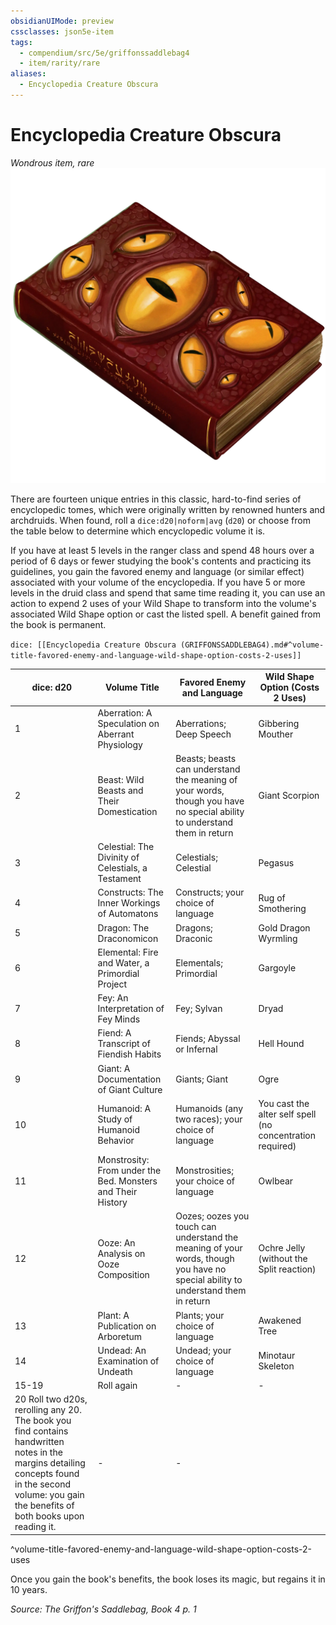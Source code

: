 ```yaml
---
obsidianUIMode: preview
cssclasses: json5e-item
tags:
  - compendium/src/5e/griffonssaddlebag4
  - item/rarity/rare
aliases:
  - Encyclopedia Creature Obscura
---
```

# Encyclopedia Creature Obscura
*Wondrous item, rare*  
![](https://raw.githubusercontent.com/TheGiddyLimit/homebrew-img/main/img/GriffonsSaddlebag4/Items/Encyclopedia-Creature-Obscura.webp#right)  


There are fourteen unique entries in this classic, hard-to-find series of encyclopedic tomes, which were originally written by renowned hunters and archdruids. When found, roll a `dice:d20|noform|avg` (`d20`) or choose from the table below to determine which encyclopedic volume it is.

If you have at least 5 levels in the ranger class and spend 48 hours over a period of 6 days or fewer studying the book's contents and practicing its guidelines, you gain the favored enemy and language (or similar effect) associated with your volume of the encyclopedia. If you have 5 or more levels in the druid class and spend that same time reading it, you can use an action to expend 2 uses of your Wild Shape to transform into the volume's associated Wild Shape option or cast the listed spell. A benefit gained from the book is permanent.

`dice: [[Encyclopedia Creature Obscura (GRIFFONSSADDLEBAG4).md#^volume-title-favored-enemy-and-language-wild-shape-option-costs-2-uses]]`

| dice: d20 | Volume Title | Favored Enemy and Language | Wild Shape Option (Costs 2 Uses) |
|-----------|--------------|----------------------------|----------------------------------|
| 1 | Aberration: A Speculation on Aberrant Physiology | Aberrations; Deep Speech | Gibbering Mouther |
| 2 | Beast: Wild Beasts and Their Domestication | Beasts; beasts can understand the meaning of your words, though you have no special ability to understand them in return | Giant Scorpion |
| 3 | Celestial: The Divinity of Celestials, a Testament | Celestials; Celestial | Pegasus |
| 4 | Constructs: The Inner Workings of Automatons | Constructs; your choice of language | Rug of Smothering |
| 5 | Dragon: The Draconomicon | Dragons; Draconic | Gold Dragon Wyrmling |
| 6 | Elemental: Fire and Water, a Primordial Project | Elementals; Primordial | Gargoyle |
| 7 | Fey: An Interpretation of Fey Minds | Fey; Sylvan | Dryad |
| 8 | Fiend: A Transcript of Fiendish Habits | Fiends; Abyssal or Infernal | Hell Hound |
| 9 | Giant: A Documentation of Giant Culture | Giants; Giant | Ogre |
| 10 | Humanoid: A Study of Humanoid Behavior | Humanoids (any two races); your choice of language | You cast the alter self spell (no concentration required) |
| 11 | Monstrosity: From under the Bed. Monsters and Their History | Monstrosities; your choice of language | Owlbear |
| 12 | Ooze: An Analysis on Ooze Composition | Oozes; oozes you touch can understand the meaning of your words, though you have no special ability to understand them in return | Ochre Jelly (without the Split reaction) |
| 13 | Plant: A Publication on Arboretum | Plants; your choice of language | Awakened Tree |
| 14 | Undead: An Examination of Undeath | Undead; your choice of language | Minotaur Skeleton |
| 15-19 | Roll again | - | - |
| 20 Roll two d20s, rerolling any 20. The book you find contains handwritten notes in the margins detailing concepts found in the second volume: you gain the benefits of both books upon reading it. | - | - |
^volume-title-favored-enemy-and-language-wild-shape-option-costs-2-uses

Once you gain the book's benefits, the book loses its magic, but regains it in 10 years.

*Source: The Griffon's Saddlebag, Book 4 p. 1*

